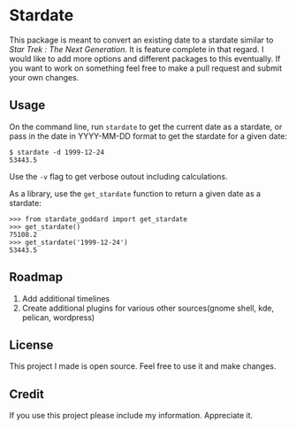 # Stardate

This package is meant to convert an existing date to a stardate similar to
*Star Trek : The Next Generation*.  It is feature complete in that regard. I
would like to add more options and different packages to this eventually. If
you want to work on something feel free to make a pull request and submit your
own changes.

## Usage

On the command line, run `stardate` to get the current date as a stardate, or
pass in the date in YYYY-MM-DD format to get the stardate for a given date:

```console
$ stardate -d 1999-12-24
53443.5
```

Use the `-v` flag to get verbose outout including calculations.

As a library, use the `get_stardate` function to return a given date as a
stardate:

```pycon
>>> from stardate_goddard import get_stardate
>>> get_stardate()
75108.2
>>> get_stardate('1999-12-24')
53443.5
```

## Roadmap

1.  Add additional timelines
2.  Create additional plugins for various other sources(gnome shell, kde,
    pelican, wordpress)

## License

This project I made is open source. Feel free to use it and make changes.

## Credit

If you use this project please include my information. Appreciate it.
